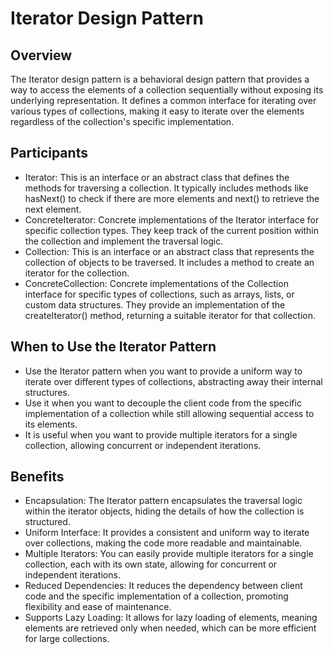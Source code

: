 # Iterator Design Pattern
## Overview
The Iterator design pattern is a behavioral design pattern that provides a way to access the elements of a collection sequentially without exposing its underlying representation. It defines a common interface for iterating over various types of collections, making it easy to iterate over the elements regardless of the collection's specific implementation.
## Participants
- Iterator: This is an interface or an abstract class that defines the methods for traversing a collection. It typically includes methods like hasNext() to check if there are more elements and next() to retrieve the next element.
- ConcreteIterator: Concrete implementations of the Iterator interface for specific collection types. They keep track of the current position within the collection and implement the traversal logic.
- Collection: This is an interface or an abstract class that represents the collection of objects to be traversed. It includes a method to create an iterator for the collection.
- ConcreteCollection: Concrete implementations of the Collection interface for specific types of collections, such as arrays, lists, or custom data structures. They provide an implementation of the createIterator() method, returning a suitable iterator for that collection.
## When to Use the Iterator Pattern
- Use the Iterator pattern when you want to provide a uniform way to iterate over different types of collections, abstracting away their internal structures.
- Use it when you want to decouple the client code from the specific implementation of a collection while still allowing sequential access to its elements.
- It is useful when you want to provide multiple iterators for a single collection, allowing concurrent or independent iterations.
## Benefits
- Encapsulation: The Iterator pattern encapsulates the traversal logic within the iterator objects, hiding the details of how the collection is structured.
- Uniform Interface: It provides a consistent and uniform way to iterate over collections, making the code more readable and maintainable.
- Multiple Iterators: You can easily provide multiple iterators for a single collection, each with its own state, allowing for concurrent or independent iterations.
- Reduced Dependencies: It reduces the dependency between client code and the specific implementation of a collection, promoting flexibility and ease of maintenance.
- Supports Lazy Loading: It allows for lazy loading of elements, meaning elements are retrieved only when needed, which can be more efficient for large collections.
